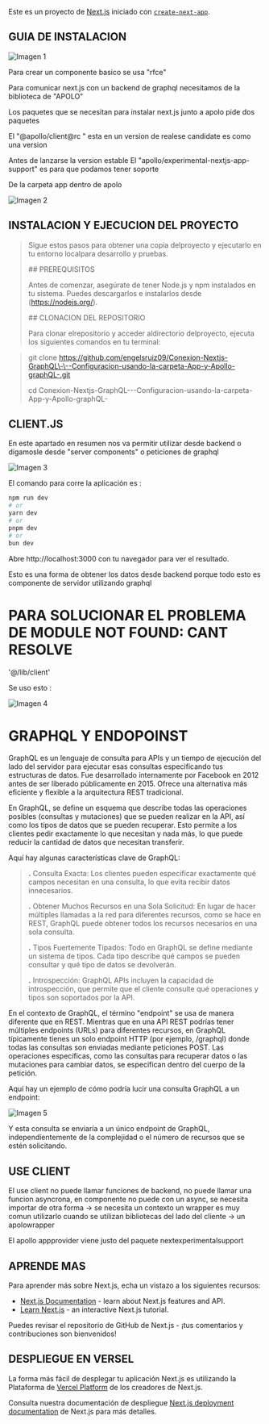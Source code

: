 Este es un proyecto de [Next.js](https://nextjs.org/) iniciado con [`create-next-app`](https://github.com/vercel/next.js/tree/canary/packages/create-next-app).

## GUIA DE INSTALACION 
![Imagen 1](conexion/imagen1.png)


Para crear un componente basico se usa \"rfce\"

Para comunicar next.js con un backend de graphql necesitamos de la biblioteca de \"APOLO\"

Los paquetes que se necesitan para instalar next.js junto a apolo pide dos paquetes

El \"@apollo/client@rc \" esta en un version de realese candidate es como una version

Antes de lanzarse la version estable El \"apollo/experimental-nextjs-app-support\" es para que podamos tener soporte

De la carpeta app dentro de apolo

![Imagen 2](conexion/imagen2.2.png)


## INSTALACION Y EJECUCION DEL PROYECTO

> Sigue estos pasos para obtener una copia delproyecto y ejecutarlo en tu entorno localpara desarrollo y pruebas.
>
> \## PREREQUISITOS
>
> Antes de comenzar, asegúrate de tener Node.js y npm instalados en tu sistema. Puedes descargarlos e instalarlos desde (https://nodejs.org/).
>
> \## CLONACION DEL REPOSITORIO
>
> Para clonar elrepositorio y acceder aldirectorio delproyecto, ejecuta los siguientes comandos en tu terminal:
>

>
> git clone
> https://github.com/engelsruiz09/Conexion-Nextjs-GraphQL\-\--Configuracion-usando-la-carpeta-App-y-Apollo-graphQL-.git
>
> cd
> Conexion-Nextjs-GraphQL\-\--Configuracion-usando-la-carpeta-App-y-Apollo-graphQL-
>

## CLIENT.JS

En este apartado en resumen nos va permitir utilizar desde backend o digamosle desde "server components" o peticiones de graphql

![Imagen 3](conexion/imagen2.png)


El comando para corre la aplicación es : 

```bash
npm run dev
# or
yarn dev
# or
pnpm dev
# or
bun dev
```

Abre http://localhost:3000 con tu navegador para ver el resultado.

Esto es una forma de obtener los datos desde backend porque todo esto es componente de servidor utilizando graphql

# PARA SOLUCIONAR EL PROBLEMA DE MODULE NOT FOUND: CANT RESOLVE
\'@/lib/client\'

Se uso esto :

![Imagen 4](conexion/imagen3.png)

# GRAPHQL Y ENDOPOINST

GraphQL es un lenguaje de consulta para APIs y un tiempo de ejecución del lado del servidor para ejecutar esas consultas especificando tus estructuras de datos. Fue desarrollado internamente por Facebook en 2012 antes de ser liberado públicamente en 2015. Ofrece una alternativa más eficiente y flexible a la arquitectura REST tradicional.

En GraphQL, se define un esquema que describe todas las operaciones posibles (consultas y mutaciones) que se pueden realizar en la API, así como los tipos de datos que se pueden recuperar. Esto permite a los clientes pedir exactamente lo que necesitan y nada más, lo que puede reducir la cantidad de datos que necesitan transferir.

Aquí hay algunas características clave de GraphQL:

> **.** Consulta Exacta: Los clientes pueden especificar exactamente qué campos necesitan en una consulta, lo que evita recibir datos innecesarios.
>
> **.** Obtener Muchos Recursos en una Sola Solicitud: En lugar de hacer múltiples llamadas a la red para diferentes recursos, como se hace en REST, GraphQL puede obtener todos los recursos necesarios en una sola consulta.
>
> **.** Tipos Fuertemente Tipados: Todo en GraphQL se define mediante un sistema de tipos. Cada tipo describe qué campos se pueden consultar y qué tipo de datos se devolverán.
>
> **.** Introspección: GraphQL APIs incluyen la capacidad de introspección, que permite que el cliente consulte qué operaciones y tipos son soportados por la API.

En el contexto de GraphQL, el término \"endpoint\" se usa de manera diferente que en REST. Mientras que en una API REST podrías tener múltiples endpoints (URLs) para diferentes recursos, en GraphQL típicamente tienes un solo endpoint HTTP (por ejemplo, /graphql) donde todas las consultas son enviadas mediante peticiones POST. Las operaciones específicas, como las consultas para recuperar datos o las mutaciones para cambiar datos, se especifican dentro del cuerpo de la petición.

Aquí hay un ejemplo de cómo podría lucir una consulta GraphQL a un
endpoint:

![Imagen 5](conexion/imagen4.png)


Y esta consulta se enviaría a un único endpoint de GraphQL, independientemente de la complejidad o el número de recursos que se estén solicitando.

## USE CLIENT

El use client no puede llamar funciones de backend, no puede llamar una funcion asyncrona, en componente no puede con un async, se necesita importar de otra forma -\> se necesita un contexto un wrapper es muy comun utilizarlo cuando se utilizan bibliotecas del lado del cliente -\> un apolowrapper

El apollo appprovider viene justo del paquete nextexperimentalsupport


## APRENDE MAS

Para aprender más sobre Next.js, echa un vistazo a los siguientes recursos: 
- [Next.js Documentation](https://nextjs.org/docs) - learn about Next.js features and API.
- [Learn Next.js](https://nextjs.org/learn) - an interactive Next.js tutorial.

Puedes revisar el repositorio de GitHub de Next.js - ¡tus comentarios y contribuciones son bienvenidos!

## DESPLIEGUE EN VERSEL

La forma más fácil de desplegar tu aplicación Next.js es utilizando la Plataforma de [Vercel Platform](https://vercel.com/new?utm_medium=default-template&filter=next.js&utm_source=create-next-app&utm_campaign=create-next-app-readme)  de los creadores de Next.js.

Consulta nuestra documentación de despliegue [Next.js deployment documentation](https://nextjs.org/docs/deployment) de Next.js para más detalles.





